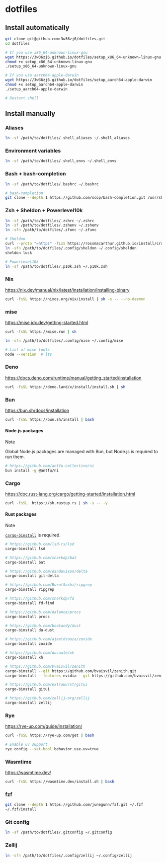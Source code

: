 # dotfiles

## Install automatically

```sh
git clone git@github.com:3w36zj6/dotfiles.git
cd dotfiles

# If you use x86_64-unknown-linux-gnu
wget https://3w36zj6.github.io/dotfiles/setup_x86_64-unknown-linux-gnu
chmod +x setup_x86_64-unknown-linux-gnu
./setup_x86_64-unknown-linux-gnu

# If you use aarch64-apple-darwin
wget https://3w36zj6.github.io/dotfiles/setup_aarch64-apple-darwin
chmod +x setup_aarch64-apple-darwin
./setup_aarch64-apple-darwin

# Restart shell
```

## Install manually

### Aliases

```sh
ln -sf /path/to/dotfiles/.shell_aliases ~/.shell_aliases
```

### Environment variables

```sh
ln -sf /path/to/dotfiles/.shell_envs ~/.shell_envs
```

### Bash + bash-completion

```sh
ln -sf /path/to/dotfiles/.bashrc ~/.bashrc

# bash-completion
git clone --depth 1 https://github.com/scop/bash-completion.git /usr/share/bash-completion
```

### Zsh + Sheldon + Powerlevel10k

```sh
ln -sf /path/to/dotfiles/.zshrc ~/.zshrc
ln -sf /path/to/dotfiles/.zshenv ~/.zshenv
ln -sfn /path/to/dotfiles/.zfunc ~/.zfunc

# Sheldon
curl --proto "=https" -fLsS https://rossmacarthur.github.io/install/crate.sh | bash -s -- --repo rossmacarthur/sheldon --to ~/.local/bin --force
ln -sfn /path/to/dotfiles/.config/sheldon ~/.config/sheldon
sheldon lock

# Powerlevel10k
ln -sf /path/to/dotfiles/.p10k.zsh ~/.p10k.zsh
```

### Nix

https://nix.dev/manual/nix/latest/installation/installing-binary

```sh
curl -fsSL https://nixos.org/nix/install | sh -s -- --no-daemon
```

### mise

https://mise.jdx.dev/getting-started.html

```sh
curl -fsSL https://mise.run | sh

ln -sfn /path/to/dotfiles/.config/mise ~/.config/mise

# List of mise tools
node --version  # lts
```

### Deno

https://docs.deno.com/runtime/manual/getting_started/installation

```sh
curl -fsSL https://deno.land/x/install/install.sh | sh
```

### Bun

https://bun.sh/docs/installation

```sh
curl -fsSL https://bun.sh/install | bash
```

#### Node.js packages

> [!NOTE]
> Global Node.js packages are managed with Bun, but Node.js is required to run them.

```sh
# https://github.com/antfu-collective/ni
bun install -g @antfu/ni
```

### Cargo

https://doc.rust-lang.org/cargo/getting-started/installation.html

```sh
curl -fsSL  https://sh.rustup.rs | sh -s -- -y
```

#### Rust packages

> [!NOTE]
> [`cargo-binstall`](https://github.com/cargo-bins/cargo-binstall) is required.

```sh
# https://github.com/lsd-rs/lsd
cargo-binstall lsd

# https://github.com/sharkdp/bat
cargo-binstall bat

# https://github.com/dandavison/delta
cargo-binstall git-delta

# https://github.com/BurntSushi/ripgrep
cargo-binstall ripgrep

# https://github.com/sharkdp/fd
cargo-binstall fd-find

# https://github.com/dalance/procs
cargo-binstall procs

# https://github.com/bootandy/dust
cargo-binstall du-dust

# https://github.com/ajeetdsouza/zoxide
cargo-binstall zoxide

# https://github.com/ducaale/xh
cargo-binstall xh

# https://github.com/bvaisvil/zenith
cargo-binstall --git https://github.com/bvaisvil/zenith.git
cargo-binstall --features nvidia --git https://github.com/bvaisvil/zenith.git # for NVIDIA GPU support

# https://github.com/extrawurst/gitui
cargo-binstall gitui

# https://github.com/zellij-org/zellij
cargo-binstall zellij
```

### Rye

https://rye-up.com/guide/installation/

```sh
curl -fsSL https://rye-up.com/get | bash

# Enable uv support
rye config --set-bool behavior.use-uv=true
```

### Wasmtime

https://wasmtime.dev/

```sh
curl -fsSL https://wasmtime.dev/install.sh | bash
```

### fzf

```sh
git clone --depth 1 https://github.com/junegunn/fzf.git ~/.fzf
~/.fzf/install
```

### Git config

```sh
ln -sf /path/to/dotfiles/.gitconfig ~/.gitconfig
```

### Zellij

```sh
ln -sfn /path/to/dotfiles/.config/zellij ~/.config/zellij
```
